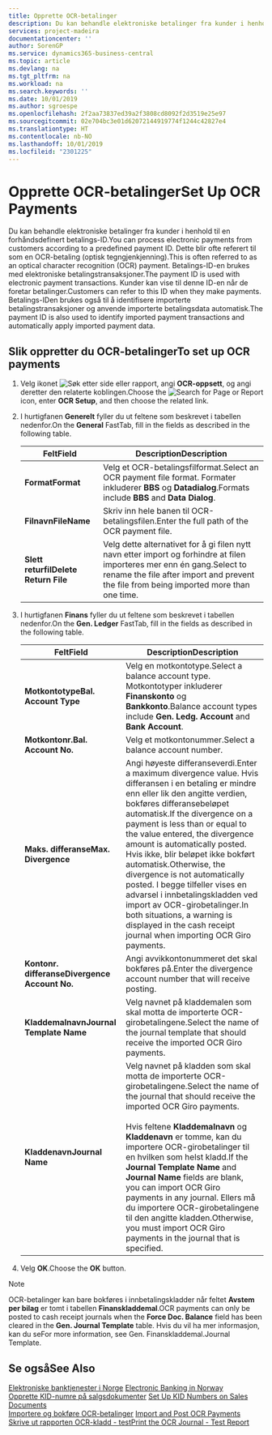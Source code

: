```yaml
---
title: Opprette OCR-betalinger
description: Du kan behandle elektroniske betalinger fra kunder i henhold til en forhåndsdefinert betalings-ID. Dette blir ofte referert til som en OCR-betaling (optisk tegngjenkjenning).
services: project-madeira
documentationcenter: ''
author: SorenGP
ms.service: dynamics365-business-central
ms.topic: article
ms.devlang: na
ms.tgt_pltfrm: na
ms.workload: na
ms.search.keywords: ''
ms.date: 10/01/2019
ms.author: sgroespe
ms.openlocfilehash: 2f2aa73837ed39a2f3808cd8092f2d3519e25e97
ms.sourcegitcommit: 02e704bc3e01d62072144919774f1244c42827e4
ms.translationtype: HT
ms.contentlocale: nb-NO
ms.lasthandoff: 10/01/2019
ms.locfileid: "2301225"
---
```

# <a name="set-up-ocr-payments"></a><span data-ttu-id="3fba7-104">Opprette OCR-betalinger</span><span class="sxs-lookup"><span data-stu-id="3fba7-104">Set Up OCR Payments</span></span>
<span data-ttu-id="3fba7-105">Du kan behandle elektroniske betalinger fra kunder i henhold til en forhåndsdefinert betalings-ID.</span><span class="sxs-lookup"><span data-stu-id="3fba7-105">You can process electronic payments from customers according to a predefined payment ID.</span></span> <span data-ttu-id="3fba7-106">Dette blir ofte referert til som en OCR-betaling (optisk tegngjenkjenning).</span><span class="sxs-lookup"><span data-stu-id="3fba7-106">This is often referred to as an optical character recognition (OCR) payment.</span></span> <span data-ttu-id="3fba7-107">Betalings-ID-en brukes med elektroniske betalingstransaksjoner.</span><span class="sxs-lookup"><span data-stu-id="3fba7-107">The payment ID is used with electronic payment transactions.</span></span> <span data-ttu-id="3fba7-108">Kunder kan vise til denne ID-en når de foretar betalinger.</span><span class="sxs-lookup"><span data-stu-id="3fba7-108">Customers can refer to this ID when they make payments.</span></span> <span data-ttu-id="3fba7-109">Betalings-IDen brukes også til å identifisere importerte betalingstransaksjoner og anvende importerte betalingsdata automatisk.</span><span class="sxs-lookup"><span data-stu-id="3fba7-109">The payment ID is also used to identify imported payment transactions and automatically apply imported payment data.</span></span>  

## <a name="to-set-up-ocr-payments"></a><span data-ttu-id="3fba7-110">Slik oppretter du OCR-betalinger</span><span class="sxs-lookup"><span data-stu-id="3fba7-110">To set up OCR payments</span></span>  

1.  <span data-ttu-id="3fba7-111">Velg ikonet ![Søk etter side eller rapport](../../media/ui-search/search_small.png "Søk etter side eller rapport"), angi **OCR-oppsett**, og angi deretter den relaterte koblingen.</span><span class="sxs-lookup"><span data-stu-id="3fba7-111">Choose the ![Search for Page or Report](../../media/ui-search/search_small.png "Search for Page or Report icon") icon, enter **OCR Setup**, and then choose the related link.</span></span>  
2.  <span data-ttu-id="3fba7-112">I hurtigfanen **Generelt** fyller du ut feltene som beskrevet i tabellen nedenfor.</span><span class="sxs-lookup"><span data-stu-id="3fba7-112">On the **General** FastTab, fill in the fields as described in the following table.</span></span>  

    |<span data-ttu-id="3fba7-113">Felt</span><span class="sxs-lookup"><span data-stu-id="3fba7-113">Field</span></span>|<span data-ttu-id="3fba7-114">Description</span><span class="sxs-lookup"><span data-stu-id="3fba7-114">Description</span></span>|  
    |---------------------------------|---------------------------------------|  
    |<span data-ttu-id="3fba7-115">**Format**</span><span class="sxs-lookup"><span data-stu-id="3fba7-115">**Format**</span></span>|<span data-ttu-id="3fba7-116">Velg et OCR-betalingsfilformat.</span><span class="sxs-lookup"><span data-stu-id="3fba7-116">Select an OCR payment file format.</span></span> <span data-ttu-id="3fba7-117">Formater inkluderer **BBS** og **Datadialog**.</span><span class="sxs-lookup"><span data-stu-id="3fba7-117">Formats include **BBS** and **Data Dialog**.</span></span>|  
    |<span data-ttu-id="3fba7-118">**Filnavn**</span><span class="sxs-lookup"><span data-stu-id="3fba7-118">**FileName**</span></span>|<span data-ttu-id="3fba7-119">Skriv inn hele banen til OCR-betalingsfilen.</span><span class="sxs-lookup"><span data-stu-id="3fba7-119">Enter the full path of the OCR payment file.</span></span>|  
    |<span data-ttu-id="3fba7-120">**Slett returfil**</span><span class="sxs-lookup"><span data-stu-id="3fba7-120">**Delete Return File**</span></span>|<span data-ttu-id="3fba7-121">Velg dette alternativet for å gi filen nytt navn etter import og forhindre at filen importeres mer enn én gang.</span><span class="sxs-lookup"><span data-stu-id="3fba7-121">Select to rename the file after import and prevent the file from being imported more than one time.</span></span>|  

3.  <span data-ttu-id="3fba7-122">I hurtigfanen **Finans** fyller du ut feltene som beskrevet i tabellen nedenfor.</span><span class="sxs-lookup"><span data-stu-id="3fba7-122">On the **Gen. Ledger** FastTab, fill in the fields as described in the following table.</span></span>  

    |<span data-ttu-id="3fba7-123">Felt</span><span class="sxs-lookup"><span data-stu-id="3fba7-123">Field</span></span>|<span data-ttu-id="3fba7-124">Description</span><span class="sxs-lookup"><span data-stu-id="3fba7-124">Description</span></span>|  
    |---------------------------------|---------------------------------------|  
    |<span data-ttu-id="3fba7-125">**Motkontotype**</span><span class="sxs-lookup"><span data-stu-id="3fba7-125">**Bal. Account Type**</span></span>|<span data-ttu-id="3fba7-126">Velg en motkontotype.</span><span class="sxs-lookup"><span data-stu-id="3fba7-126">Select a balance account type.</span></span> <span data-ttu-id="3fba7-127">Motkontotyper inkluderer **Finanskonto** og **Bankkonto**.</span><span class="sxs-lookup"><span data-stu-id="3fba7-127">Balance account types include **Gen. Ledg. Account** and **Bank Account**.</span></span>|  
    |<span data-ttu-id="3fba7-128">**Motkontonr.**</span><span class="sxs-lookup"><span data-stu-id="3fba7-128">**Bal. Account No.**</span></span>|<span data-ttu-id="3fba7-129">Velg et motkontonummer.</span><span class="sxs-lookup"><span data-stu-id="3fba7-129">Select a balance account number.</span></span>|  
    |<span data-ttu-id="3fba7-130">**Maks. differanse**</span><span class="sxs-lookup"><span data-stu-id="3fba7-130">**Max. Divergence**</span></span>|<span data-ttu-id="3fba7-131">Angi høyeste differanseverdi.</span><span class="sxs-lookup"><span data-stu-id="3fba7-131">Enter a maximum divergence value.</span></span> <span data-ttu-id="3fba7-132">Hvis differansen i en betaling er mindre enn eller lik den angitte verdien, bokføres differansebeløpet automatisk.</span><span class="sxs-lookup"><span data-stu-id="3fba7-132">If the divergence on a payment is less than or equal to the value entered, the divergence amount is automatically posted.</span></span> <span data-ttu-id="3fba7-133">Hvis ikke, blir beløpet ikke bokført automatisk.</span><span class="sxs-lookup"><span data-stu-id="3fba7-133">Otherwise, the divergence is not automatically posted.</span></span> <span data-ttu-id="3fba7-134">I begge tilfeller vises en advarsel i innbetalingskladden ved import av OCR-girobetalinger.</span><span class="sxs-lookup"><span data-stu-id="3fba7-134">In both situations, a warning is displayed in the cash receipt journal when importing OCR Giro payments.</span></span>|  
    |<span data-ttu-id="3fba7-135">**Kontonr. differanse**</span><span class="sxs-lookup"><span data-stu-id="3fba7-135">**Divergence Account No.**</span></span>|<span data-ttu-id="3fba7-136">Angi avvikkontonummeret det skal bokføres på.</span><span class="sxs-lookup"><span data-stu-id="3fba7-136">Enter the divergence account number that will receive posting.</span></span>|  
    |<span data-ttu-id="3fba7-137">**Kladdemalnavn**</span><span class="sxs-lookup"><span data-stu-id="3fba7-137">**Journal Template Name**</span></span>|<span data-ttu-id="3fba7-138">Velg navnet på kladdemalen som skal motta de importerte OCR-girobetalingene.</span><span class="sxs-lookup"><span data-stu-id="3fba7-138">Select the name of the journal template that should receive the imported OCR Giro payments.</span></span>|  
    |<span data-ttu-id="3fba7-139">**Kladdenavn**</span><span class="sxs-lookup"><span data-stu-id="3fba7-139">**Journal Name**</span></span>|<span data-ttu-id="3fba7-140">Velg navnet på kladden som skal motta de importerte OCR-girobetalingene.</span><span class="sxs-lookup"><span data-stu-id="3fba7-140">Select the name of the journal that should receive the imported OCR Giro payments.</span></span><br /><br /> <span data-ttu-id="3fba7-141">Hvis feltene **Kladdemalnavn** og **Kladdenavn** er tomme, kan du importere OCR-girobetalinger til en hvilken som helst kladd.</span><span class="sxs-lookup"><span data-stu-id="3fba7-141">If the **Journal Template Name** and **Journal Name** fields are blank, you can import OCR Giro payments in any journal.</span></span> <span data-ttu-id="3fba7-142">Ellers må du importere OCR-girobetalingene til den angitte kladden.</span><span class="sxs-lookup"><span data-stu-id="3fba7-142">Otherwise, you must import OCR Giro payments in the journal that is specified.</span></span>|  

4.  <span data-ttu-id="3fba7-143">Velg **OK**.</span><span class="sxs-lookup"><span data-stu-id="3fba7-143">Choose the **OK** button.</span></span>  

> [!NOTE]  
>  <span data-ttu-id="3fba7-144">OCR-betalinger kan bare bokføres i innbetalingskladder når feltet **Avstem per bilag** er tomt i tabellen **Finanskladdemal**.</span><span class="sxs-lookup"><span data-stu-id="3fba7-144">OCR payments can only be posted to cash receipt journals when the **Force Doc. Balance** field has been cleared in the **Gen. Journal Template** table.</span></span> <span data-ttu-id="3fba7-145">Hvis du vil ha mer informasjon, kan du se</span><span class="sxs-lookup"><span data-stu-id="3fba7-145">For more information, see Gen.</span></span> <span data-ttu-id="3fba7-146">Finanskladdemal.</span><span class="sxs-lookup"><span data-stu-id="3fba7-146">Journal Template.</span></span>  

## <a name="see-also"></a><span data-ttu-id="3fba7-147">Se også</span><span class="sxs-lookup"><span data-stu-id="3fba7-147">See Also</span></span>  
 <span data-ttu-id="3fba7-148">[Elektroniske banktjenester i Norge](electronic-banking-in-norway.md) </span><span class="sxs-lookup"><span data-stu-id="3fba7-148">[Electronic Banking in Norway](electronic-banking-in-norway.md) </span></span>  
 <span data-ttu-id="3fba7-149">[Opprette KID-numre på salgsdokumenter](how-to-set-up-kid-numbers-on-sales-documents.md) </span><span class="sxs-lookup"><span data-stu-id="3fba7-149">[Set Up KID Numbers on Sales Documents](how-to-set-up-kid-numbers-on-sales-documents.md) </span></span>  
 <span data-ttu-id="3fba7-150">[Importere og bokføre OCR-betalinger](how-to-import-and-post-ocr-payments.md) </span><span class="sxs-lookup"><span data-stu-id="3fba7-150">[Import and Post OCR Payments](how-to-import-and-post-ocr-payments.md) </span></span>  
 [<span data-ttu-id="3fba7-151">Skrive ut rapporten OCR-kladd - test</span><span class="sxs-lookup"><span data-stu-id="3fba7-151">Print the OCR Journal - Test Report</span></span>](how-to-print-the-ocr-journal-test-report.md)   
 
